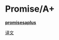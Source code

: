 # Promise/A+

**[promisesaplus](https://promisesaplus.com/)**

[译文](https://www.ituring.com.cn/article/66566)


